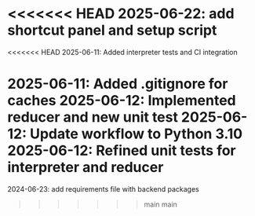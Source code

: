 <<<<<<< HEAD
2025-06-22: add shortcut panel and setup script
=======
<<<<<<< HEAD
2025-06-11: Added interpreter tests and CI integration

2025-06-11: Added .gitignore for caches
2025-06-12: Implemented reducer and new unit test
2025-06-12: Update workflow to Python 3.10
2025-06-12: Refined unit tests for interpreter and reducer
=======
2024-06-23: add requirements file with backend packages
>>>>>>> main
>>>>>>> main
